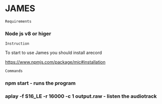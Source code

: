 # JAMES

````
Requirements
````

### Node js v8 or higer

```
Instruction
```

To start to use James you should install arecord

https://www.npmjs.com/package/mic#installation

```
Commands
```

### npm start - runs the program

### aplay -f S16_LE -r 16000 -c 1 output.raw - listen the audiotrack

